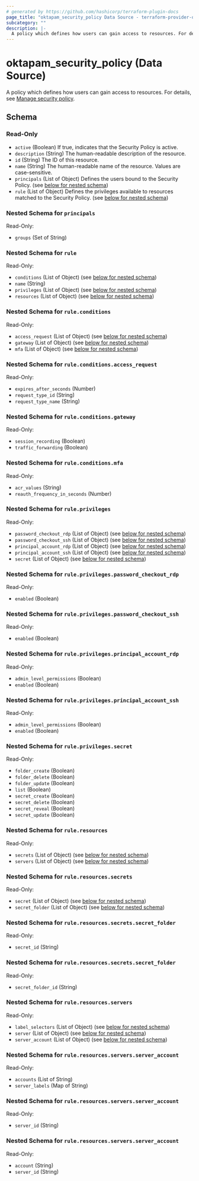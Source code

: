 ```yaml
---
# generated by https://github.com/hashicorp/terraform-plugin-docs
page_title: "oktapam_security_policy Data Source - terraform-provider-oktapam"
subcategory: ""
description: |-
  A policy which defines how users can gain access to resources. For details, see Manage security policy https://help.okta.com/oie/en-us/content/topics/privileged-access/pam-policy.htm.
---
```


# oktapam_security_policy (Data Source)

A policy which defines how users can gain access to resources. For details, see [Manage security policy](https://help.okta.com/oie/en-us/content/topics/privileged-access/pam-policy.htm).



<!-- schema generated by tfplugindocs -->
## Schema

### Read-Only

- `active` (Boolean) If true, indicates that the Security Policy is active.
- `description` (String) The human-readable description of the resource.
- `id` (String) The ID of this resource.
- `name` (String) The human-readable name of the resource. Values are case-sensitive.
- `principals` (List of Object) Defines the users bound to the Security Policy. (see [below for nested schema](#nestedatt--principals))
- `rule` (List of Object) Defines the privileges available to resources matched to the Security Policy. (see [below for nested schema](#nestedatt--rule))

<a id="nestedatt--principals"></a>
### Nested Schema for `principals`

Read-Only:

- `groups` (Set of String)


<a id="nestedatt--rule"></a>
### Nested Schema for `rule`

Read-Only:

- `conditions` (List of Object) (see [below for nested schema](#nestedobjatt--rule--conditions))
- `name` (String)
- `privileges` (List of Object) (see [below for nested schema](#nestedobjatt--rule--privileges))
- `resources` (List of Object) (see [below for nested schema](#nestedobjatt--rule--resources))

<a id="nestedobjatt--rule--conditions"></a>
### Nested Schema for `rule.conditions`

Read-Only:

- `access_request` (List of Object) (see [below for nested schema](#nestedobjatt--rule--conditions--access_request))
- `gateway` (List of Object) (see [below for nested schema](#nestedobjatt--rule--conditions--gateway))
- `mfa` (List of Object) (see [below for nested schema](#nestedobjatt--rule--conditions--mfa))

<a id="nestedobjatt--rule--conditions--access_request"></a>
### Nested Schema for `rule.conditions.access_request`

Read-Only:

- `expires_after_seconds` (Number)
- `request_type_id` (String)
- `request_type_name` (String)


<a id="nestedobjatt--rule--conditions--gateway"></a>
### Nested Schema for `rule.conditions.gateway`

Read-Only:

- `session_recording` (Boolean)
- `traffic_forwarding` (Boolean)


<a id="nestedobjatt--rule--conditions--mfa"></a>
### Nested Schema for `rule.conditions.mfa`

Read-Only:

- `acr_values` (String)
- `reauth_frequency_in_seconds` (Number)



<a id="nestedobjatt--rule--privileges"></a>
### Nested Schema for `rule.privileges`

Read-Only:

- `password_checkout_rdp` (List of Object) (see [below for nested schema](#nestedobjatt--rule--privileges--password_checkout_rdp))
- `password_checkout_ssh` (List of Object) (see [below for nested schema](#nestedobjatt--rule--privileges--password_checkout_ssh))
- `principal_account_rdp` (List of Object) (see [below for nested schema](#nestedobjatt--rule--privileges--principal_account_rdp))
- `principal_account_ssh` (List of Object) (see [below for nested schema](#nestedobjatt--rule--privileges--principal_account_ssh))
- `secret` (List of Object) (see [below for nested schema](#nestedobjatt--rule--privileges--secret))

<a id="nestedobjatt--rule--privileges--password_checkout_rdp"></a>
### Nested Schema for `rule.privileges.password_checkout_rdp`

Read-Only:

- `enabled` (Boolean)


<a id="nestedobjatt--rule--privileges--password_checkout_ssh"></a>
### Nested Schema for `rule.privileges.password_checkout_ssh`

Read-Only:

- `enabled` (Boolean)


<a id="nestedobjatt--rule--privileges--principal_account_rdp"></a>
### Nested Schema for `rule.privileges.principal_account_rdp`

Read-Only:

- `admin_level_permissions` (Boolean)
- `enabled` (Boolean)


<a id="nestedobjatt--rule--privileges--principal_account_ssh"></a>
### Nested Schema for `rule.privileges.principal_account_ssh`

Read-Only:

- `admin_level_permissions` (Boolean)
- `enabled` (Boolean)


<a id="nestedobjatt--rule--privileges--secret"></a>
### Nested Schema for `rule.privileges.secret`

Read-Only:

- `folder_create` (Boolean)
- `folder_delete` (Boolean)
- `folder_update` (Boolean)
- `list` (Boolean)
- `secret_create` (Boolean)
- `secret_delete` (Boolean)
- `secret_reveal` (Boolean)
- `secret_update` (Boolean)



<a id="nestedobjatt--rule--resources"></a>
### Nested Schema for `rule.resources`

Read-Only:

- `secrets` (List of Object) (see [below for nested schema](#nestedobjatt--rule--resources--secrets))
- `servers` (List of Object) (see [below for nested schema](#nestedobjatt--rule--resources--servers))

<a id="nestedobjatt--rule--resources--secrets"></a>
### Nested Schema for `rule.resources.secrets`

Read-Only:

- `secret` (List of Object) (see [below for nested schema](#nestedobjatt--rule--resources--secrets--secret))
- `secret_folder` (List of Object) (see [below for nested schema](#nestedobjatt--rule--resources--secrets--secret_folder))

<a id="nestedobjatt--rule--resources--secrets--secret"></a>
### Nested Schema for `rule.resources.secrets.secret_folder`

Read-Only:

- `secret_id` (String)


<a id="nestedobjatt--rule--resources--secrets--secret_folder"></a>
### Nested Schema for `rule.resources.secrets.secret_folder`

Read-Only:

- `secret_folder_id` (String)



<a id="nestedobjatt--rule--resources--servers"></a>
### Nested Schema for `rule.resources.servers`

Read-Only:

- `label_selectors` (List of Object) (see [below for nested schema](#nestedobjatt--rule--resources--servers--label_selectors))
- `server` (List of Object) (see [below for nested schema](#nestedobjatt--rule--resources--servers--server))
- `server_account` (List of Object) (see [below for nested schema](#nestedobjatt--rule--resources--servers--server_account))

<a id="nestedobjatt--rule--resources--servers--label_selectors"></a>
### Nested Schema for `rule.resources.servers.server_account`

Read-Only:

- `accounts` (List of String)
- `server_labels` (Map of String)


<a id="nestedobjatt--rule--resources--servers--server"></a>
### Nested Schema for `rule.resources.servers.server_account`

Read-Only:

- `server_id` (String)


<a id="nestedobjatt--rule--resources--servers--server_account"></a>
### Nested Schema for `rule.resources.servers.server_account`

Read-Only:

- `account` (String)
- `server_id` (String)


